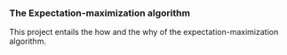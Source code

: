### The Expectation-maximization algorithm

This project entails the how and the why of the expectation-maximization algorithm. 